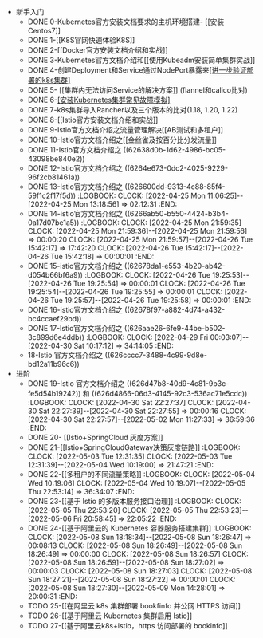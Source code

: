 - 新手入门
	- DONE 0-Kubernetes官方安装文档要求的主机环境搭建- [[安装Centos7]]
	- DONE 1-[[K8S官网快速体验K8S]]
	- DONE 2-[[Docker官方安装文档介绍和实战]]
	- DONE 3-Kubernetes官方文档介绍和[[使用Kubeadm安装简单集群实战]]
	- DONE 4-创建Deployment和Service通过NodePort暴露来[[进一步验证部署的k8s集群]](参考Kubernetes官方文档)
	- DONE 5- [[集群内无法访问Service的解决方案]] (flannel和calico比对)
	- DONE 6-[[安装Kubernetes集群常见故障模拟]](使用kubeadm安装)
	- DONE 7-k8s集群导入Rancher以及三个版本的比对(1.18, 1.20, 1.22)
	- DONE 8-[[Istio官方安装文档介绍和实战]]
	- DONE 9-Istio官方文档介绍之流量管理解决[[AB测试和多租户]]
	- DONE 10-Istio官方文档介绍之[[金丝雀及按百分比分发流量]]
	- DONE 11-Istio官方文档介绍之 ((62638d0b-1d62-4986-bc05-43098be840e2))
	- DONE 12-Istio官方文档介绍之 ((6264e673-0dc2-4025-9229-96f2cb81461a))
	- DONE 13-Istio官方文档介绍之 ((626600dd-9313-4c88-85f4-59f1c2f17f5d))
	  :LOGBOOK:
	  CLOCK: [2022-04-25 Mon 11:06:25]--[2022-04-25 Mon 13:18:56] =>  02:12:31
	  :END:
	- DONE 14-istio官方文档介绍之 ((6266ab50-b550-4424-b3b4-0a17d07be1a5))
	  :LOGBOOK:
	  CLOCK: [2022-04-25 Mon 21:59:35]
	  CLOCK: [2022-04-25 Mon 21:59:36]--[2022-04-25 Mon 21:59:56] =>  00:00:20
	  CLOCK: [2022-04-25 Mon 21:59:57]--[2022-04-26 Tue 15:42:17] =>  17:42:20
	  CLOCK: [2022-04-26 Tue 15:42:17]--[2022-04-26 Tue 15:42:18] =>  00:00:01
	  :END:
	- DONE 15-istio官方文档介绍之 ((62678da1-e553-4b20-ab42-d054b66bf6a9))
	  :LOGBOOK:
	  CLOCK: [2022-04-26 Tue 19:25:53]--[2022-04-26 Tue 19:25:54] =>  00:00:01
	  CLOCK: [2022-04-26 Tue 19:25:54]--[2022-04-26 Tue 19:25:55] =>  00:00:01
	  CLOCK: [2022-04-26 Tue 19:25:57]--[2022-04-26 Tue 19:25:58] =>  00:00:01
	  :END:
	- DONE 16-istio官方文档介绍之 ((62678f97-a882-4d74-a432-bc4ccaef29bd))
	- DONE 17-Istio官方文档介绍之 ((626aae26-6fe9-44be-b502-3c899d6e4ddb))
	  :LOGBOOK:
	  CLOCK: [2022-04-29 Fri 00:03:07]--[2022-04-30 Sat 10:17:12] =>  34:14:05
	  :END:
	- 18-Istio 官方文档介绍之 ((626cccc7-3488-4c99-9d8e-bd12a11b96c6))
- 进阶
	- DONE 19-Istio 官方文档介绍之 ((626d47b8-40d9-4c81-9b3c-fe5d54b19242)) 和 ((626d4866-06d3-4145-92c3-536ac71e5cdc))
	  :LOGBOOK:
	  CLOCK: [2022-04-30 Sat 22:27:37]
	  CLOCK: [2022-04-30 Sat 22:27:39]--[2022-04-30 Sat 22:27:55] =>  00:00:16
	  CLOCK: [2022-04-30 Sat 22:27:57]--[2022-05-02 Mon 11:27:33] =>  36:59:36
	  :END:
	- DONE 20- [[Istio+SpringCloud 灰度方案]]
	- DONE 21-[[Istio+SpringCloudGateway决策灰度链路]]
	  :LOGBOOK:
	  CLOCK: [2022-05-03 Tue 12:31:35]
	  CLOCK: [2022-05-03 Tue 12:31:39]--[2022-05-04 Wed 10:19:00] =>  21:47:21
	  :END:
	- DONE 22-[[多租户的不同流量策略]]
	  :LOGBOOK:
	  CLOCK: [2022-05-04 Wed 10:19:06]
	  CLOCK: [2022-05-04 Wed 10:19:07]--[2022-05-05 Thu 22:53:14] =>  36:34:07
	  :END:
	- DONE 23-[[基于 Istio 的多版本服务接口治理]]
	  :LOGBOOK:
	  CLOCK: [2022-05-05 Thu 22:53:20]
	  CLOCK: [2022-05-05 Thu 22:53:23]--[2022-05-06 Fri 20:58:45] =>  22:05:22
	  :END:
	- DONE 24-[[基于阿里云的 Kubernetes 容器服务搭建集群]]
	  :LOGBOOK:
	  CLOCK: [2022-05-08 Sun 18:18:34]--[2022-05-08 Sun 18:26:47] =>  00:08:13
	  CLOCK: [2022-05-08 Sun 18:26:49]--[2022-05-08 Sun 18:26:49] =>  00:00:00
	  CLOCK: [2022-05-08 Sun 18:26:57]
	  CLOCK: [2022-05-08 Sun 18:26:59]--[2022-05-08 Sun 18:27:02] =>  00:00:03
	  CLOCK: [2022-05-08 Sun 18:27:03]
	  CLOCK: [2022-05-08 Sun 18:27:21]--[2022-05-08 Sun 18:27:22] =>  00:00:01
	  CLOCK: [2022-05-08 Sun 18:27:30]--[2022-05-09 Mon 14:28:01] =>  20:00:31
	  :END:
	- TODO 25-[[在阿里云 k8s 集群部署 bookfinfo 并公网 HTTPS 访问]]
	- TODO 26-[[基于阿里云 Kubernetes 集群启用 Istio]]
	- TODO 27-[[基于阿里云k8s+istio，https 访问部署的 bookinfo]]